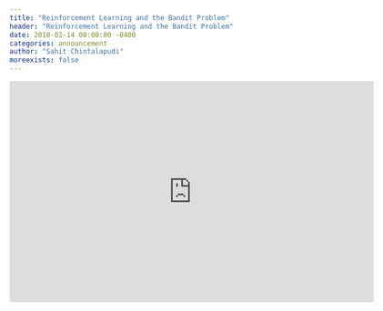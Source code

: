```yaml
---
title: "Reinforcement Learning and the Bandit Problem"
header: "Reinforcement Learning and the Bandit Problem"
date: 2018-02-14 00:00:00 -0400
categories: announcement
author: "Sahit Chintalapudi"
moreexists: false
---
```

<iframe src="https://docs.google.com/presentation/d/e/2PACX-1vTHsvtoF4te-KcaSA42UrScB5Ikef3ySlOfoLf5mvZYlDRg7HuuyBfhOqq2lFtiYSRYt4hHYV-_cLT7/embed?start=false&loop=false&delayms=3000" frameborder="0" width="640" height="389" allowfullscreen="true" mozallowfullscreen="true" webkitallowfullscreen="true"></iframe>
